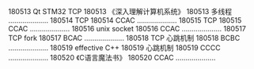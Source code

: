 180513  Qt STM32 TCP
180513  《深入理解计算机系统》
180513  多线程
....................
180514  TCP
180514  CCAC
....................
180515  TCP
180515  CCAC
....................
180516  unix socket
180516  CCAC
....................
180517  TCP fork
180517  BCAC
....................
180518  TCP 心跳机制
180518  BCBC
....................
180519  effective C++
180519  心跳机制
180519  CCCC
....................
180520  《C语言魔法书》
180520  CCAC
....................
